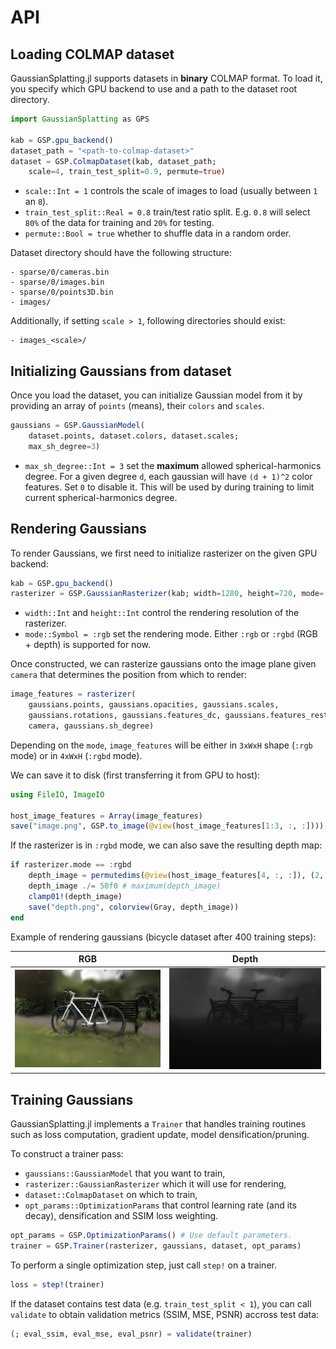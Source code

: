 # API

## Loading COLMAP dataset

GaussianSplatting.jl supports datasets in **binary** COLMAP format.
To load it, you specify which GPU backend to use and a path to the dataset root directory.

```julia
import GaussianSplatting as GPS

kab = GSP.gpu_backend()
dataset_path = "<path-to-colmap-dataset>"
dataset = GSP.ColmapDataset(kab, dataset_path;
    scale=4, train_test_split=0.9, permute=true)
```

- `scale::Int = 1` controls the scale of images to load (usually between `1` an `8`).
- `train_test_split::Real = 0.8` train/test ratio split.
    E.g. `0.8` will select `80%` of the data for training and `20%` for testing.
- `permute::Bool = true` whether to shuffle data in a random order.

Dataset directory should have the following structure:
```
- sparse/0/cameras.bin
- sparse/0/images.bin
- sparse/0/points3D.bin
- images/
```

Additionally, if setting `scale > 1`, following directories should exist:
```
- images_<scale>/
```

## Initializing Gaussians from dataset

Once you load the dataset, you can initialize Gaussian model from it by
providing an array of `points` (means), their `colors` and `scales`.

```julia
gaussians = GSP.GaussianModel(
    dataset.points, dataset.colors, dataset.scales;
    max_sh_degree=3)
```

- `max_sh_degree::Int = 3` set the **maximum** allowed spherical-harmonics degree.
    For a given degree `d`, each gaussian will have `(d + 1)^2` color features.
    Set `0` to disable it. This will be used by during training to limit
    current spherical-harmonics degree.

## Rendering Gaussians

To render Gaussians, we first need to initialize rasterizer on the given GPU backend:

```julia
kab = GSP.gpu_backend()
rasterizer = GSP.GaussianRasterizer(kab; width=1280, height=720, mode=:rgb)
```

- `width::Int` and `height::Int` control the rendering resolution of the
    rasterizer.
- `mode::Symbol = :rgb` set the rendering mode.
    Either `:rgb` or `:rgbd` (RGB + depth) is supported for now.

Once constructed, we can rasterize gaussians onto the image plane given `camera`
that determines the position from which to render:

```julia
image_features = rasterizer(
    gaussians.points, gaussians.opacities, gaussians.scales,
    gaussians.rotations, gaussians.features_dc, gaussians.features_rest;
    camera, gaussians.sh_degree)
```

Depending on the `mode`, `image_features` will be either in `3xWxH` shape (`:rgb` mode)
or in `4xWxH` (`:rgbd` mode).

We can save it to disk (first transferring it from GPU to host):

```julia
using FileIO, ImageIO

host_image_features = Array(image_features)
save("image.png", GSP.to_image(@view(host_image_features[1:3, :, :])))
```

If the rasterizer is in `:rgbd` mode, we can also save the resulting depth map:
```julia
if rasterizer.mode == :rgbd
    depth_image = permutedims(@view(host_image_features[4, :, :]), (2, 1))
    depth_image ./= 50f0 # maximum(depth_image)
    clamp01!(depth_image)
    save("depth.png", colorview(Gray, depth_image))
end
```

Example of rendering gaussians (bicycle dataset after 400 training steps):

|RGB|Depth|
|:---:|:---:|
|![](res/bicycle-400.png)|![](res/bicycle-depth-400.png)|

## Training Gaussians

GaussianSplatting.jl implements a `Trainer` that handles training routines
such as loss computation, gradient update, model densification/pruning.

To construct a trainer pass:
- `gaussians::GaussianModel` that you want to train,
- `rasterizer::GaussianRasterizer` which it will use for rendering,
- `dataset::ColmapDataset` on which to train,
- `opt_params::OptimizationParams` that control learning rate (and its decay),
  densification and SSIM loss weighting.

```julia
opt_params = GSP.OptimizationParams() # Use default parameters.
trainer = GSP.Trainer(rasterizer, gaussians, dataset, opt_params)
```

To perform a single optimization step, just call `step!` on a trainer.
```julia
loss = step!(trainer)
```

If the dataset contains test data (e.g. `train_test_split < 1`),
you can call `validate` to obtain validation metrics (SSIM, MSE, PSNR)
accross test data:
```julia
(; eval_ssim, eval_mse, eval_psnr) = validate(trainer)
```
